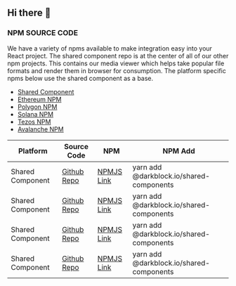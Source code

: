 ## Hi there 👋


### NPM SOURCE CODE ###
We have a variety of npms available to make integration easy into your React project. The shared component repo is at the center of all of our other npm projects.  This contains our media viewer which helps take popular file formats and render them in browser for consumption.  The platform specific npms below use the shared component as a base.

* [Shared Component](https://github.com/darkblockio/npm-shared-components)
* [Ethereum NPM](https://github.com/darkblockio/npm-eth-widget)
* [Polygon NPM](https://github.com/darkblockio/npm-matic-widget)
* [Solana NPM](https://github.com/darkblockio/npm-sol-widget)
* [Tezos NPM](https://github.com/darkblockio/npm-tez-widget)
* [Avalanche NPM](https://github.com/darkblockio/npm-avax-widget)




Platform | Source Code | NPM | NPM Add
--- | --- | --- | ---
Shared Component | [Github Repo](https://github.com/darkblockio/npm-shared-components) | [NPMJS Link](https://www.npmjs.com/package/@darkblock.io/shared-components) | yarn add @darkblock.io/shared-components
Shared Component | [Github Repo](https://github.com/darkblockio/npm-shared-components) | [NPMJS Link](https://www.npmjs.com/package/@darkblock.io/shared-components) | yarn add @darkblock.io/shared-components
Shared Component | [Github Repo](https://github.com/darkblockio/npm-shared-components) | [NPMJS Link](https://www.npmjs.com/package/@darkblock.io/shared-components) | yarn add @darkblock.io/shared-components
Shared Component | [Github Repo](https://github.com/darkblockio/npm-shared-components) | [NPMJS Link](https://www.npmjs.com/package/@darkblock.io/shared-components) | yarn add @darkblock.io/shared-components


<!--

**Here are some ideas to get you started:**

🙋‍♀️ A short introduction - what is your organization all about?
🌈 Contribution guidelines - how can the community get involved?
👩‍💻 Useful resources - where can the community find your docs? Is there anything else the community should know?
🍿 Fun facts - what does your team eat for breakfast?
🧙 Remember, you can do mighty things with the power of [Markdown](https://docs.github.com/github/writing-on-github/getting-started-with-writing-and-formatting-on-github/basic-writing-and-formatting-syntax)
-->

